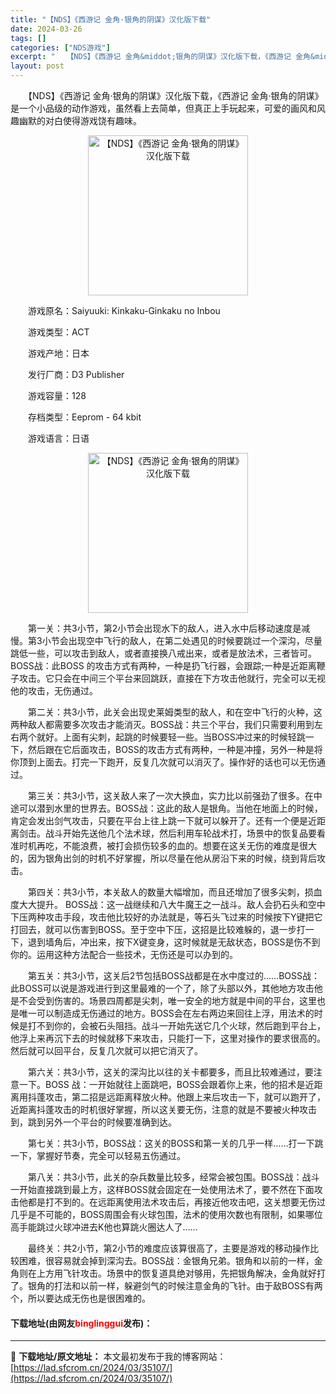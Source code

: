 ```yaml
---
title: "【NDS】《西游记 金角·银角的阴谋》汉化版下载"
date: 2024-03-26
tags: []
categories: ["NDS游戏"]
excerpt: "　　【NDS】《西游记 金角&middot;银角的阴谋》汉化版下载，《西游记 金角&middot;银角的阴谋》是一个小品级的动作游戏，虽然看上去简单，但真正上手玩起来，可爱的画风和风趣幽默的对白使得游戏饶有趣味。 　　游戏原名：Saiyuuki: Kinkaku-Ginkaku no Inbou 　&hellip;"
layout: post
---
```


 <p>　　【NDS】《西游记 金角&middot;银角的阴谋》汉化版下载，《西游记 金角&middot;银角的阴谋》是一个小品级的动作游戏，虽然看上去简单，但真正上手玩起来，可爱的画风和风趣幽默的对白使得游戏饶有趣味。</p> <p align="center"><img align="" border="0" src="https://lad.sfcrom.cn/wp-content/uploads/2024/03/20240326_66022db60944f.jpg" width="256" alt="【NDS】《西游记 金角·银角的阴谋》汉化版下载" /></p> <p>　　游戏原名：Saiyuuki: Kinkaku-Ginkaku no Inbou</p> <p>　　游戏类型：ACT</p> <p>　　游戏产地：日本</p> <p>　　发行厂商：D3 Publisher</p> <p>　　游戏容量：128</p> <p>　　存档类型：Eeprom - 64 kbit</p> <p>　　游戏语言：日语</p> <p align="center"><img align="" border="0" src="https://lad.sfcrom.cn/wp-content/uploads/2024/03/20240326_66022db662b19.jpg" width="256" alt="【NDS】《西游记 金角·银角的阴谋》汉化版下载" /></p> <p>　　第一关：共3小节，第2小节会出现水下的敌人，进入水中后移动速度是减慢。第3小节会出现空中飞行的敌人，在第二处遇见的时候要跳过一个深沟，尽量跳低一些，可以攻击到敌人，或者直接换八戒出来，或者是放法术，三者皆可。BOSS战：此BOSS 的攻击方式有两种，一种是扔飞行器，会跟踪;一种是近距离鞭子攻击。它只会在中间三个平台来回跳跃，直接在下方攻击他就行，完全可以无视他的攻击，无伤通过。</p> <p>　　第二关：共3小节，此关会出现史莱姆类型的敌人，和在空中飞行的火种，这两种敌人都需要多次攻击才能消灭。BOSS战：共三个平台，我们只需要利用到左右两个就好。上面有尖刺，起跳的时候要轻一些。当BOSS冲过来的时候轻跳一下，然后跟在它后面攻击，BOSS的攻击方式有两种，一种是冲撞，另外一种是将你顶到上面去。打完一下跑开，反复几次就可以消灭了。操作好的话也可以无伤通过。</p> <p>　　第三关：共3小节，这关敌人来了一次大换血，实力比以前强劲了很多。在中途可以潜到水里的世界去。BOSS战：这此的敌人是银角。当他在地面上的时候，肯定会发出剑气攻击，只要在平台上往上跳一下就可以躲开了。还有一个便是近距离剑击。战斗开始先送他几个法术球，然后利用车轮战术打，场景中的恢复品要看准时机再吃，不能浪费，被打会损伤较多的血的。想要在这关无伤的难度是很大的，因为银角出剑的时机不好掌握，所以尽量在他从房沿下来的时候，绕到背后攻击。</p> <p>　　第四关：共3小节，本关敌人的数量大幅增加，而且还增加了很多尖刺，损血度大大提升。 BOSS战：这一战继续和八大牛魔王之一战斗。敌人会扔石头和空中下压两种攻击手段，攻击他比较好的办法就是，等石头飞过来的时候按下Y键把它打回去，就可以伤害到BOSS。至于空中下压，这招是比较难躲的，退一步打一下，退到墙角后，冲出来，按下X键变身，这时候就是无敌状态，BOSS是伤不到你的。运用这种方法配合一些技术，无伤还是可以办到的。</p> <p>　　第五关：共3小节，这关后2节包括BOSS战都是在水中度过的&hellip;&hellip;BOSS战：此BOSS可以说是游戏进行到这里最难的一个了，除了头部以外，其他地方攻击他是不会受到伤害的。场景四周都是尖刺，唯一安全的地方就是中间的平台，这里也是唯一可以制造成无伤通过的地方。BOSS会在左右两边来回往上浮，用法术的时候是打不到你的，会被石头阻挡。战斗一开始先送它几个火球，然后跑到平台上，他浮上来再沉下去的时候就移下来攻击，只能打一下，这里对操作的要求很高的。然后就可以回平台，反复几次就可以把它消灭了。</p> <p>　　第六关：共3小节，这关的深沟比以往的关卡都要多，而且比较难通过，要注意一下。BOSS 战：一开始就往上面跳吧，BOSS会跟着你上来，他的招术是近距离用抖蓬攻击，第二招是远距离释放火种。他跟上来后攻击一下，就可以跑开了，近距离抖蓬攻击的时机很好掌握，所以这关要无伤，注意的就是不要被火种攻击到，跳到另外一个平台的时候要准确到达。</p> <p>　　第七关：共3小节，BOSS战：这关的BOSS和第一关的几乎一样&hellip;&hellip;打一下跳一下，掌握好节奏，完全可以轻易五伤通过。</p> <p>　　第八关：共3小节，此关的杂兵数量比较多，经常会被包围。BOSS战：战斗一开始直接跳到最上方，这样BOSS就会固定在一处使用法术了，要不然在下面攻击他都是打不到的。在远距离使用法术攻击后，再接近他攻击吧，这关想要无伤过几乎是不可能的，BOSS周围会有火球包围，法术的使用次数也有限制，如果哪位高手能跳过火球冲进去K他也算跳火圈达人了&hellip;&hellip;</p> <p>　　最终关：共2小节，第2小节的难度应该算很高了，主要是游戏的移动操作比较困难，很容易就会掉到深沟去。BOSS战：金银角兄弟。银角和以前的一样，金角则在上方用飞针攻击。场景中的恢复道具绝对够用，先把银角解决，金角就好打了。银角的打法和以前一样，躲避剑气的时候注意金角的飞针。由于敌BOSS有两个，所以要达成无伤也是很困难的。</p> <p><h4>下载地址(由网友<font color="red">binglinggui</font>发布)：</h4></p> 

---
📖 **下载地址/原文地址：** 本文最初发布于我的博客网站：[https://lad.sfcrom.cn/2024/03/35107/](https://lad.sfcrom.cn/2024/03/35107/)

